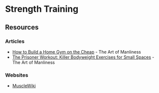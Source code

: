 # Strength Training

## Resources

### Articles

* [How to Build a Home Gym on the Cheap](https://www.artofmanliness.com/articles/how-to-build-a-home-gym-on-the-cheap/) - The Art of Manliness
* [The Prisoner Workout: Killer Bodyweight Exercises for Small Spaces](https://www.artofmanliness.com/articles/the-prisoner-workout/) - The Art of Manliness

### Websites

* [MuscleWiki](https://musclewiki.com/)

